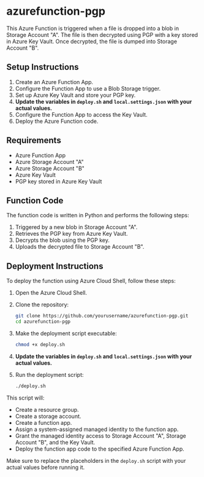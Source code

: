 # azurefunction-pgp

This Azure Function is triggered when a file is dropped into a blob in Storage Account "A". The file is then decrypted using PGP with a key stored in Azure Key Vault. Once decrypted, the file is dumped into Storage Account "B".

## Setup Instructions

1. Create an Azure Function App.
2. Configure the Function App to use a Blob Storage trigger.
3. Set up Azure Key Vault and store your PGP key.
4. **Update the variables in `deploy.sh` and `local.settings.json` with your actual values.**
5. Configure the Function App to access the Key Vault.
6. Deploy the Azure Function code.

## Requirements

- Azure Function App
- Azure Storage Account "A"
- Azure Storage Account "B"
- Azure Key Vault
- PGP key stored in Azure Key Vault

## Function Code

The function code is written in Python and performs the following steps:
1. Triggered by a new blob in Storage Account "A".
2. Retrieves the PGP key from Azure Key Vault.
3. Decrypts the blob using the PGP key.
4. Uploads the decrypted file to Storage Account "B".

## Deployment Instructions

To deploy the function using Azure Cloud Shell, follow these steps:

1. Open the Azure Cloud Shell.
2. Clone the repository:

    ```bash
    git clone https://github.com/yourusername/azurefunction-pgp.git
    cd azurefunction-pgp
    ```

3. Make the deployment script executable:

    ```bash
    chmod +x deploy.sh
    ```

4. **Update the variables in `deploy.sh` and `local.settings.json` with your actual values.**

5. Run the deployment script:

    ```bash
    ./deploy.sh
    ```

This script will:

- Create a resource group.
- Create a storage account.
- Create a function app.
- Assign a system-assigned managed identity to the function app.
- Grant the managed identity access to Storage Account "A", Storage Account "B", and the Key Vault.
- Deploy the function app code to the specified Azure Function App.

Make sure to replace the placeholders in the `deploy.sh` script with your actual values before running it.